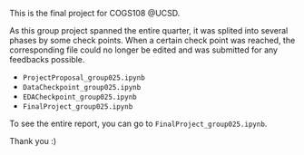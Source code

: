 This is the final project for COGS108 @UCSD.

As this group project spanned the entire quarter, it was splited into several phases by some check points. When a certain check point was reached, the corresponding file could no longer be edited and was submitted for any feedbacks possible.
- `ProjectProposal_group025.ipynb`
- `DataCheckpoint_group025.ipynb`
- `EDACheckpoint_group025.ipynb`
- `FinalProject_group025.ipynb`

To see the entire report, you can go to `FinalProject_group025.ipynb`.

Thank you :)
